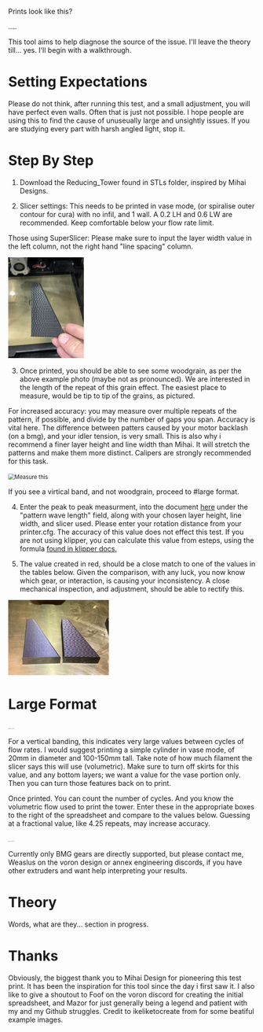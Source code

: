 Prints look like this?

<img src="./Images/cube_example.png" alt="woodgrain" style="zoom:20%;" />

This tool aims to help diagnose the source of the issue. I'll leave the theory till... yes. I'll begin with a walkthrough.
# Setting Expectations

Please do not think, after running this test, and a small adjustment, you will have perfect even walls. Often that is just not possible. I hope people are using this to find the cause of unuseually large and unsightly issues. If you are studying every part with harsh angled light, stop it.
# Step By Step
1) Download the Reducing_Tower found in STLs folder, inspired by Mihai Designs.

2) Slicer settings: This needs to be printed in vase mode, (or spiralise outer contour for cura) with no infil, and 1 wall. 
A 0.2 LH and 0.6 LW are recommended. Keep comfortable below your flow rate limit.

Those using SuperSlicer: Please make sure to input the layer width value in the left column, not the right hand "line spacing" column.

<img src="./Images/woodgrain.jpg" alt="woodgrain" style="zoom:20%;" />

3) Once printed, you should be able to see some woodgrain, as per the above example photo (maybe not as pronounced). We are interested in the length of the repeat of this grain effect. The easiest place to measure, would be tip to tip of the grains, as pictured.

For increased accuracy: you may measure over multiple repeats of the pattern, if possible, and divide by the number of gaps you span. Accuracy is vital here. The difference between patters caused by your motor backlash (on a bmg), and your idler tension, is very small. This is also why i recommend a finer layer height and line width than Mihai. It will stretch the patterns and make them more distinct. Calipers are strongly recommended for this task.

<img src="./Images/measure_example.png" alt="Measure this" style="zoom:80%;" />

If you see a virtical band, and not woodgrain, proceed to #large format.


4) Enter the peak to peak measurment, into the document [here](https://docs.google.com/spreadsheets/d/1iBX4ItWAsnH7RxIQfogGv_I9tm8Rc8wFJSg-SmeD-WY/edit?usp=sharing)
under the "pattern wave length" field, along with your chosen layer height, line width, and slicer used.
Please enter your rotation distance from your printer.cfg. The accuracy of this value does not effect this test. If you are not using klipper, you can calculate this value from esteps, using the formula [found in klipper docs.](https://www.klipper3d.org/Rotation_Distance.html?h=rotation#calibrating-rotation_distance-on-extruders)


5) The value created in red, should be a close match to one of the values in the tables below.
Given the comparison, with any luck, you now know which gear, or interaction, is causing your inconsistency. A close mechanical inspection, and adjustment, should be able to rectify this.

<img src="./Images/woodgrain3.jpg" alt="Measure this" style="zoom:20%;" />

# Large Format

<img src="Images/vertical1.jpg" alt="vertical_example" style= "zoom:10%;" />

 For a vertical banding, this indicates very large values between cycles of flow rates. I would suggest printing a simple cylinder in vase mode, of 20mm in diameter and 100-150mm tall. Take note of how much filament the slicer says this will use (volumetric). Make sure to turn off skirts for this value, and any bottom layers; we want a value for the vase portion only. Then you can turn those features back on to print.

 Once printed. You can count the number of cycles. And you know the volumetric flow used to print the tower. Enter these in the appropriate boxes to the right of the spreadsheet and compare to the values below. Guessing at a fractional value, like 4.25 repeats, may increase accuracy.

<img src="Images/verticalcylinder.png" alt="vertical_example" style= "zoom:10%;" />

Currently only BMG gears are directly supported, but please contact me, Weaslus on the voron design or annex engineering discords, if you have other extruders and want help interpreting your results.

# Theory
Words, what are they...
section in progress.

# Thanks
Obviously, the biggest thank you to Mihai Design for pioneering this test print. It has been the inspiration for this tool since the day i first saw it.
I also like to give a shoutout to Foof on the voron discord for creating the initial spreadsheet, and Mazor for just generally being a legend and patient with my and my Github struggles.
Credit to ikeliketocreate from for some beatiful example images.
